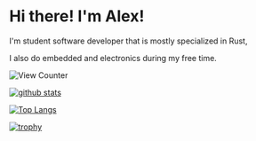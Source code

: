 # Hi there! I'm Alex!

I'm student software developer that is mostly specialized in Rust,

I also do embedded and electronics during my free time.

![View Counter](https://count.getloli.com/get/@:Alekuso)

[![github stats](https://github-readme-stats.vercel.app/api?username=Alekuso&show_icons=true&theme=tokyonight)](https://github.com/anuraghazra/github-readme-stats)

[![Top Langs](https://github-readme-stats.vercel.app/api/top-langs/?username=Alekuso&layout=compact&theme=tokyonight)](https://github.com/anuraghazra/github-readme-stats)

[![trophy](https://github-profile-trophy.vercel.app/?username=Alekuso&theme=tokyonight)](https://github.com/ryo-ma/github-profile-trophy)
